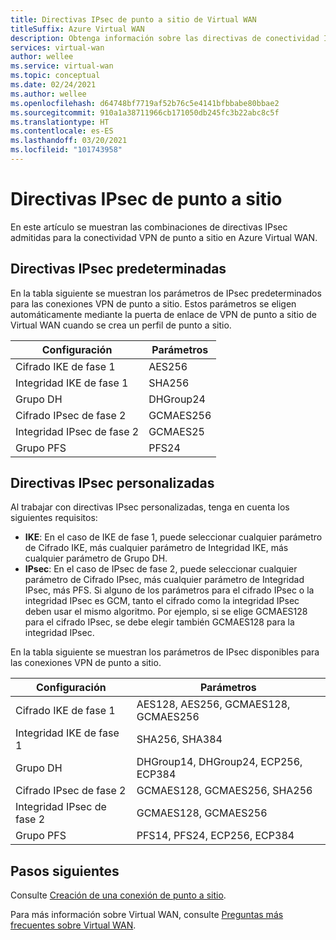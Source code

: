 ```yaml
---
title: Directivas IPsec de punto a sitio de Virtual WAN
titleSuffix: Azure Virtual WAN
description: Obtenga información sobre las directivas de conectividad IPsec de punto a sitio de Azure Virtual WAN.
services: virtual-wan
author: wellee
ms.service: virtual-wan
ms.topic: conceptual
ms.date: 02/24/2021
ms.author: wellee
ms.openlocfilehash: d64748bf7719af52b76c5e4141bfbbabe80bbae2
ms.sourcegitcommit: 910a1a38711966cb171050db245fc3b22abc8c5f
ms.translationtype: HT
ms.contentlocale: es-ES
ms.lasthandoff: 03/20/2021
ms.locfileid: "101743958"
---
```

# <a name="point-to-site-ipsec-policies"></a>Directivas IPsec de punto a sitio

En este artículo se muestran las combinaciones de directivas IPsec admitidas para la conectividad VPN de punto a sitio en Azure Virtual WAN.

## <a name="default-ipsec-policies"></a>Directivas IPsec predeterminadas

En la tabla siguiente se muestran los parámetros de IPsec predeterminados para las conexiones VPN de punto a sitio. Estos parámetros se eligen automáticamente mediante la puerta de enlace de VPN de punto a sitio de Virtual WAN cuando se crea un perfil de punto a sitio.

| Configuración | Parámetros |
|--- |--- |
| Cifrado IKE de fase 1 | AES256 |
| Integridad IKE de fase 1 |  SHA256 |
| Grupo DH | DHGroup24 |
| Cifrado IPsec de fase 2 | GCMAES256|
| Integridad IPsec de fase 2 | GCMAES25 |
| Grupo PFS |PFS24|

## <a name="custom-ipsec-policies"></a>Directivas IPsec personalizadas

Al trabajar con directivas IPsec personalizadas, tenga en cuenta los siguientes requisitos:

* **IKE**: En el caso de IKE de fase 1, puede seleccionar cualquier parámetro de Cifrado IKE, más cualquier parámetro de Integridad IKE, más cualquier parámetro de Grupo DH.
* **IPsec**: En el caso de IPsec de fase 2, puede seleccionar cualquier parámetro de Cifrado IPsec, más cualquier parámetro de Integridad IPsec, más PFS. Si alguno de los parámetros para el cifrado IPsec o la integridad IPsec es GCM, tanto el cifrado como la integridad IPsec deben usar el mismo algoritmo. Por ejemplo, si se elige GCMAES128 para el cifrado IPsec, se debe elegir también GCMAES128 para la integridad IPsec.  

En la tabla siguiente se muestran los parámetros de IPsec disponibles para las conexiones VPN de punto a sitio.

| Configuración | Parámetros |
|--- |--- |
| Cifrado IKE de fase 1 | AES128, AES256, GCMAES128, GCMAES256 |
| Integridad IKE de fase 1 |  SHA256, SHA384 |
| Grupo DH | DHGroup14, DHGroup24, ECP256, ECP384 |
| Cifrado IPsec de fase 2 | GCMAES128, GCMAES256, SHA256|
| Integridad IPsec de fase 2 | GCMAES128, GCMAES256 |
| Grupo PFS |PFS14, PFS24, ECP256, ECP384|

## <a name="next-steps"></a>Pasos siguientes

Consulte [Creación de una conexión de punto a sitio](virtual-wan-point-to-site-portal.md).

Para más información sobre Virtual WAN, consulte [Preguntas más frecuentes sobre Virtual WAN](virtual-wan-faq.md).
